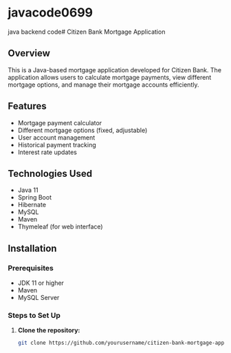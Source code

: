 # javacode0699
java backend code# Citizen Bank Mortgage Application

## Overview
This is a Java-based mortgage application developed for Citizen Bank. The application allows users to calculate mortgage payments, view different mortgage options, and manage their mortgage accounts efficiently.

## Features
- Mortgage payment calculator
- Different mortgage options (fixed, adjustable)
- User account management
- Historical payment tracking
- Interest rate updates

## Technologies Used
- Java 11
- Spring Boot
- Hibernate
- MySQL
- Maven
- Thymeleaf (for web interface)

## Installation

### Prerequisites
- JDK 11 or higher
- Maven
- MySQL Server

### Steps to Set Up
1. **Clone the repository:**
   ```bash
   git clone https://github.com/yourusername/citizen-bank-mortgage-app.git
